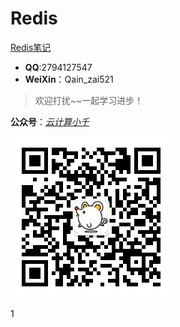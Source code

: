 # Redis

[Redis笔记](https://gitee.com/BuZM/Redis/blob/master/%E7%AC%94%E8%AE%B0/Redis.md)

- **QQ**:2794127547
- **WeiXin**：Qain_zai521

> 欢迎打扰~~一起学习进步！

**公众号**：*<u>云计算小千</u>*

![qrcode_for_gh_33acc8ff61a1_258](README.assets/qrcode_for_gh_33acc8ff61a1_258-1605002427422.jpg)

1